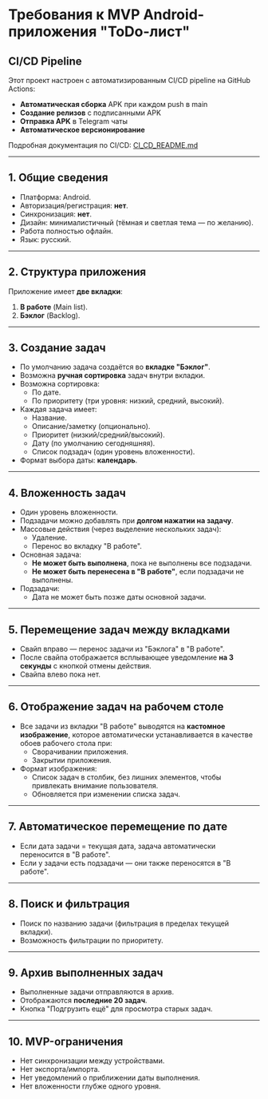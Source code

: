 # Требования к MVP Android-приложения "ToDo-лист"

## CI/CD Pipeline

Этот проект настроен с автоматизированным CI/CD pipeline на GitHub Actions:

- **Автоматическая сборка** APK при каждом push в main
- **Создание релизов** с подписанными APK
- **Отправка APK** в Telegram чаты
- **Автоматическое версионирование**

Подробная документация по CI/CD: [CI_CD_README.md](CI_CD_README.md)

---

## 1. Общие сведения
- Платформа: Android.
- Авторизация/регистрация: **нет**.
- Синхронизация: **нет**.
- Дизайн: минималистичный (тёмная и светлая тема — по желанию).
- Работа полностью офлайн.
- Язык: русский.

---

## 2. Структура приложения
Приложение имеет **две вкладки**:
1. **В работе** (Main list).
2. **Бэклог** (Backlog).

---

## 3. Создание задач
- По умолчанию задача создаётся во **вкладке "Бэклог"**.
- Возможна **ручная сортировка** задач внутри вкладки.
- Возможна сортировка:
  - По дате.
  - По приоритету (три уровня: низкий, средний, высокий).
- Каждая задача имеет:
  - Название.
  - Описание/заметку (опционально).
  - Приоритет (низкий/средний/высокий).
  - Дату (по умолчанию сегодняшняя).
  - Список подзадач (один уровень вложенности).
- Формат выбора даты: **календарь**.

---

## 4. Вложенность задач
- Один уровень вложенности.
- Подзадачи можно добавлять при **долгом нажатии на задачу**.
- Массовые действия (через выделение нескольких задач):
  - Удаление.
  - Перенос во вкладку "В работе".
- Основная задача:
  - **Не может быть выполнена**, пока не выполнены все подзадачи.
  - **Не может быть перенесена в "В работе"**, если подзадачи не выполнены.
- Подзадачи:
  - Дата не может быть позже даты основной задачи.

---

## 5. Перемещение задач между вкладками
- Свайп вправо — перенос задачи из "Бэклога" в "В работе".
- После свайпа отображается всплывающее уведомление **на 3 секунды** с кнопкой отмены действия.
- Свайпа влево пока нет.

---

## 6. Отображение задач на рабочем столе
- Все задачи из вкладки "В работе" выводятся на **кастомное изображение**, которое автоматически устанавливается в качестве обоев рабочего стола при:
  - Сворачивании приложения.
  - Закрытии приложения.
- Формат изображения:
  - Список задач в столбик, без лишних элементов, чтобы привлекать внимание пользователя.
  - Обновляется при изменении списка задач.

---

## 7. Автоматическое перемещение по дате
- Если дата задачи = текущая дата, задача автоматически переносится в "В работе".
- Если у задачи есть подзадачи — они также переносятся в "В работе".

---

## 8. Поиск и фильтрация
- Поиск по названию задачи (фильтрация в пределах текущей вкладки).
- Возможность фильтрации по приоритету.

---

## 9. Архив выполненных задач
- Выполненные задачи отправляются в архив.
- Отображаются **последние 20 задач**.
- Кнопка "Подгрузить ещё" для просмотра старых задач.

---

## 10. MVP-ограничения
- Нет синхронизации между устройствами.
- Нет экспорта/импорта.
- Нет уведомлений о приближении даты выполнения.
- Нет вложенности глубже одного уровня.
